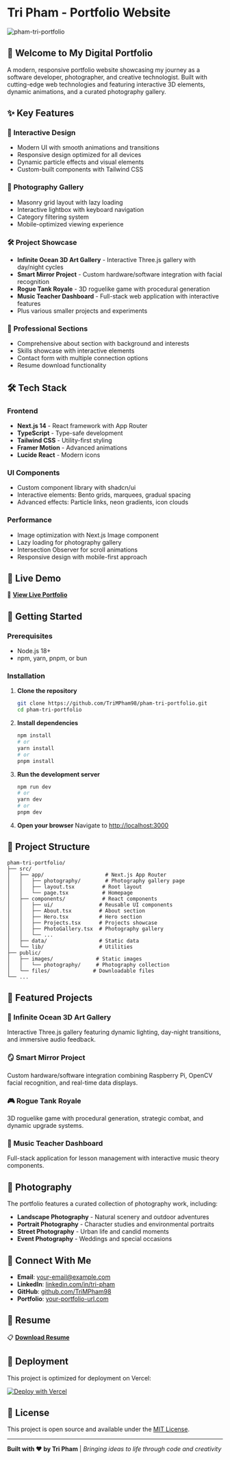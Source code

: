 # Tri Pham - Portfolio Website

![pham-tri-portfolio](https://github.com/user-attachments/assets/919ba40c-a460-43af-a810-8ea6f48eb6c5)

## 🚀 Welcome to My Digital Portfolio

A modern, responsive portfolio website showcasing my journey as a software developer, photographer, and creative technologist. Built with cutting-edge web technologies and featuring interactive 3D elements, dynamic animations, and a curated photography gallery.

## ✨ Key Features

### 🎨 **Interactive Design**

- Modern UI with smooth animations and transitions
- Responsive design optimized for all devices
- Dynamic particle effects and visual elements
- Custom-built components with Tailwind CSS

### 📸 **Photography Gallery**

- Masonry grid layout with lazy loading
- Interactive lightbox with keyboard navigation
- Category filtering system
- Mobile-optimized viewing experience

### 🛠️ **Project Showcase**

- **Infinite Ocean 3D Art Gallery** - Interactive Three.js gallery with day/night cycles
- **Smart Mirror Project** - Custom hardware/software integration with facial recognition
- **Rogue Tank Royale** - 3D roguelike game with procedural generation
- **Music Teacher Dashboard** - Full-stack web application with interactive features
- Plus various smaller projects and experiments

### 🎯 **Professional Sections**

- Comprehensive about section with background and interests
- Skills showcase with interactive elements
- Contact form with multiple connection options
- Resume download functionality

## 🛠️ Tech Stack

### **Frontend**

- **Next.js 14** - React framework with App Router
- **TypeScript** - Type-safe development
- **Tailwind CSS** - Utility-first styling
- **Framer Motion** - Advanced animations
- **Lucide React** - Modern icons

### **UI Components**

- Custom component library with shadcn/ui
- Interactive elements: Bento grids, marquees, gradual spacing
- Advanced effects: Particle links, neon gradients, icon clouds

### **Performance**

- Image optimization with Next.js Image component
- Lazy loading for photography gallery
- Intersection Observer for scroll animations
- Responsive design with mobile-first approach

## 🎥 Live Demo

🔗 **[View Live Portfolio](https://your-portfolio-url.vercel.app)**

## 🚀 Getting Started

### Prerequisites

- Node.js 18+
- npm, yarn, pnpm, or bun

### Installation

1. **Clone the repository**

   ```bash
   git clone https://github.com/TriMPham98/pham-tri-portfolio.git
   cd pham-tri-portfolio
   ```

2. **Install dependencies**

   ```bash
   npm install
   # or
   yarn install
   # or
   pnpm install
   ```

3. **Run the development server**

   ```bash
   npm run dev
   # or
   yarn dev
   # or
   pnpm dev
   ```

4. **Open your browser**
   Navigate to [http://localhost:3000](http://localhost:3000)

## 📁 Project Structure

```
pham-tri-portfolio/
├── src/
│   ├── app/                    # Next.js App Router
│   │   ├── photography/        # Photography gallery page
│   │   ├── layout.tsx         # Root layout
│   │   └── page.tsx           # Homepage
│   ├── components/            # React components
│   │   ├── ui/               # Reusable UI components
│   │   ├── About.tsx         # About section
│   │   ├── Hero.tsx          # Hero section
│   │   ├── Projects.tsx      # Projects showcase
│   │   ├── PhotoGallery.tsx  # Photography gallery
│   │   └── ...
│   ├── data/                 # Static data
│   └── lib/                  # Utilities
├── public/
│   ├── images/              # Static images
│   │   └── photography/     # Photography collection
│   └── files/              # Downloadable files
└── ...
```

## 🎨 Featured Projects

### 🌊 Infinite Ocean 3D Art Gallery

Interactive Three.js gallery featuring dynamic lighting, day-night transitions, and immersive audio feedback.

### 🪞 Smart Mirror Project

Custom hardware/software integration combining Raspberry Pi, OpenCV facial recognition, and real-time data displays.

### 🎮 Rogue Tank Royale

3D roguelike game with procedural generation, strategic combat, and dynamic upgrade systems.

### 🎵 Music Teacher Dashboard

Full-stack application for lesson management with interactive music theory components.

## 📸 Photography

The portfolio features a curated collection of photography work, including:

- **Landscape Photography** - Natural scenery and outdoor adventures
- **Portrait Photography** - Character studies and environmental portraits
- **Street Photography** - Urban life and candid moments
- **Event Photography** - Weddings and special occasions

## 🤝 Connect With Me

- **Email**: [your-email@example.com](mailto:your-email@example.com)
- **LinkedIn**: [linkedin.com/in/tri-pham](https://linkedin.com/in/tri-pham)
- **GitHub**: [github.com/TriMPham98](https://github.com/TriMPham98)
- **Portfolio**: [your-portfolio-url.com](https://your-portfolio-url.com)

## 📄 Resume

📋 **[Download Resume](./public/files/TriPhamResume2025.pdf)**

## 🚀 Deployment

This project is optimized for deployment on Vercel:

[![Deploy with Vercel](https://vercel.com/button)](https://vercel.com/new/clone?repository-url=https://github.com/TriMPham98/pham-tri-portfolio)

## 📝 License

This project is open source and available under the [MIT License](LICENSE).

---

**Built with ❤️ by Tri Pham** | _Bringing ideas to life through code and creativity_
